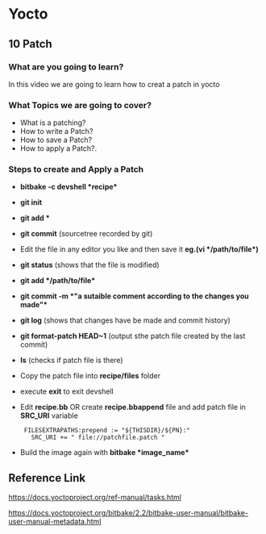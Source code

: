# Yocto

## 10 Patch

### What are you going to learn?

In this video we are going to learn how to creat a patch in yocto

### What Topics we are going to cover?

* What is a patching?
* How to write a Patch?
* How to save a Patch?
* How to apply a Patch?.

### Steps to create and Apply a Patch

- **bitbake -c devshell \*recipe\***

- **git init**

- **git add \***

- **git commit** (sourcetree recorded by git)

- Edit the file in any editor you like and then save it **eg.(vi \*/path/to/file\*)**

- **git status** (shows that the file is modified)

- **git add \*/path/to/file\***

- **git commit -m \*"a sutaible comment according to the changes you made"\***

- **git log** (shows that changes have be made and commit history)

- **git format-patch HEAD~1** (output sthe patch file created by the last commit)

- **ls** (checks if patch file is there)

- Copy the patch file into **recipe/files** folder

- execute **exit** to exit devshell

- Edit **recipe.bb** OR create **recipe.bbappend** file and add patch file in **SRC_URI** variable

  ```bitbake
   FILESEXTRAPATHS:prepend := "${THISDIR}/${PN}:"
     SRC_URI += " file://patchfile.patch "
  ```

- Build the image again with **bitbake \*image_name\***

## Reference Link

https://docs.yoctoproject.org/ref-manual/tasks.html

https://docs.yoctoproject.org/bitbake/2.2/bitbake-user-manual/bitbake-user-manual-metadata.html

